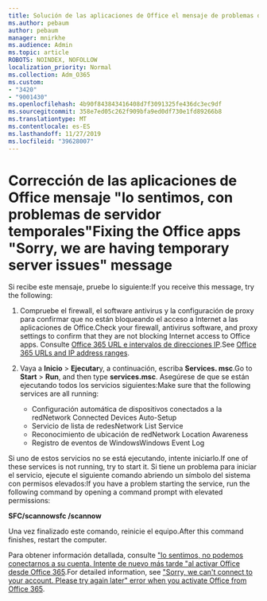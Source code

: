 ```yaml
---
title: Solución de las aplicaciones de Office el mensaje de problemas del servidor temporal es
ms.author: pebaum
author: pebaum
manager: mnirkhe
ms.audience: Admin
ms.topic: article
ROBOTS: NOINDEX, NOFOLLOW
localization_priority: Normal
ms.collection: Adm_O365
ms.custom:
- "3420"
- "9001430"
ms.openlocfilehash: 4b90f843843416408d7f3091325fe436dc3ec9df
ms.sourcegitcommit: 358e7ed05c262f909bfa9ed0df730e1fd89266b8
ms.translationtype: MT
ms.contentlocale: es-ES
ms.lasthandoff: 11/27/2019
ms.locfileid: "39628007"
---
```

# <a name="fixing-the-office-apps-sorry-we-are-having-temporary-server-issues-message"></a><span data-ttu-id="26e63-102">Corrección de las aplicaciones de Office mensaje "lo sentimos, con problemas de servidor temporales"</span><span class="sxs-lookup"><span data-stu-id="26e63-102">Fixing the Office apps "Sorry, we are having temporary server issues" message</span></span>

<span data-ttu-id="26e63-103">Si recibe este mensaje, pruebe lo siguiente:</span><span class="sxs-lookup"><span data-stu-id="26e63-103">If you receive this message, try the following:</span></span>

1. <span data-ttu-id="26e63-104">Compruebe el firewall, el software antivirus y la configuración de proxy para confirmar que no están bloqueando el acceso a Internet a las aplicaciones de Office.</span><span class="sxs-lookup"><span data-stu-id="26e63-104">Check your firewall, antivirus software, and proxy settings to confirm that they are not blocking Internet access to Office apps.</span></span> <span data-ttu-id="26e63-105">Consulte [Office 365 URL e intervalos de direcciones IP](https://docs.microsoft.com/office365/enterprise/urls-and-ip-address-ranges).</span><span class="sxs-lookup"><span data-stu-id="26e63-105">See [Office 365 URLs and IP address ranges](https://docs.microsoft.com/office365/enterprise/urls-and-ip-address-ranges).</span></span>

2. <span data-ttu-id="26e63-106">Vaya a **Inicio** > **Ejecutar**y, a continuación, escriba **Services. msc**.</span><span class="sxs-lookup"><span data-stu-id="26e63-106">Go to **Start** > **Run**, and then type **services.msc**.</span></span> <span data-ttu-id="26e63-107">Asegúrese de que se están ejecutando todos los servicios siguientes:</span><span class="sxs-lookup"><span data-stu-id="26e63-107">Make sure that the following services are all running:</span></span>
    - <span data-ttu-id="26e63-108">Configuración automática de dispositivos conectados a la red</span><span class="sxs-lookup"><span data-stu-id="26e63-108">Network Connected Devices Auto-Setup</span></span>
    - <span data-ttu-id="26e63-109">Servicio de lista de redes</span><span class="sxs-lookup"><span data-stu-id="26e63-109">Network List Service</span></span>
    - <span data-ttu-id="26e63-110">Reconocimiento de ubicación de red</span><span class="sxs-lookup"><span data-stu-id="26e63-110">Network Location Awareness</span></span>
    - <span data-ttu-id="26e63-111">Registro de eventos de Windows</span><span class="sxs-lookup"><span data-stu-id="26e63-111">Windows Event Log</span></span>

<span data-ttu-id="26e63-112">Si uno de estos servicios no se está ejecutando, intente iniciarlo.</span><span class="sxs-lookup"><span data-stu-id="26e63-112">If one of these services is not running, try to start it.</span></span> <span data-ttu-id="26e63-113">Si tiene un problema para iniciar el servicio, ejecute el siguiente comando abriendo un símbolo del sistema con permisos elevados:</span><span class="sxs-lookup"><span data-stu-id="26e63-113">If you have a problem starting the service, run the following command by opening a command prompt with elevated permissions:</span></span>

<span data-ttu-id="26e63-114">**SFC/scannow**</span><span class="sxs-lookup"><span data-stu-id="26e63-114">**sfc /scannow**</span></span>

<span data-ttu-id="26e63-115">Una vez finalizado este comando, reinicie el equipo.</span><span class="sxs-lookup"><span data-stu-id="26e63-115">After this command finishes, restart the computer.</span></span>

<span data-ttu-id="26e63-116">Para obtener información detallada, consulte ["lo sentimos, no podemos conectarnos a su cuenta. Intente de nuevo más tarde "al activar Office desde Office 365](https://docs.microsoft.com/office/troubleshoot/activation-installation/issue-when-activate-office-from-office-365).</span><span class="sxs-lookup"><span data-stu-id="26e63-116">For detailed information, see ["Sorry, we can't connect to your account. Please try again later" error when you activate Office from Office 365](https://docs.microsoft.com/office/troubleshoot/activation-installation/issue-when-activate-office-from-office-365).</span></span>